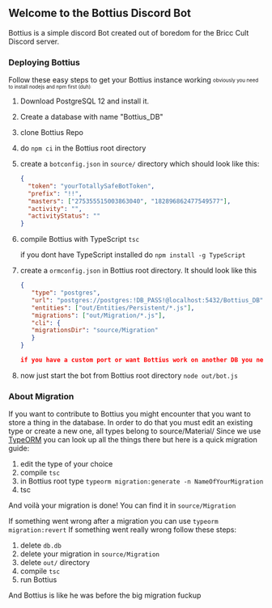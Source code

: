 ## Welcome to the Bottius Discord Bot

Bottius is a simple discord Bot created out of boredom for the Bricc Cult Discord server.

### Deploying Bottius
Follow these easy steps to get your Bottius instance working <sub><sup>obviously you need to install nodejs and npm first (duh)<sup><sub>:

1. Download PostgreSQL 12 and install it.
2. Create a database with name "Bottius_DB"
3. clone Bottius Repo
4. do `npm ci` in the Bottius root directory
5. create a `botconfig.json` in `source/` directory which should look like this:
    ````json
    {
      "token": "yourTotallySafeBotToken",
      "prefix": "!!",
      "masters": ["275355515003863040", "182896862477549577"],
      "activity": "",
      "activityStatus": ""
    }
6. compile Bottius with TypeScript `tsc`

   if you dont have TypeScript installed do `npm install -g TypeScript`
7. create a `ormconfig.json` in Bottius root directory. It should look like this
     ````json
    {
        "type": "postgres",
        "url": "postgres://postgres:!DB_PASS!@localhost:5432/Bottius_DB",
        "entities": ["out/Entities/Persistent/*.js"],
        "migrations": ["out/Migration/*.js"],
        "cli": {
        "migrationsDir": "source/Migration"
        }
    } 
    
    if you have a custom port or want Bottius work on another DB you need to change it.
   
8. now just start the bot from Bottius root directory `node out/bot.js`


### About Migration

If you want to contribute to Bottius you might encounter that you want to store a thing in the database.
In order to do that you must edit an existing type or create a new one, all types belong to source/Material/
Since we use [TypeORM](https://typeorm.io/#/) you can look up all the things there but here is a quick migration guide:

1. edit the type of your choice
2. compile `tsc`
3. in Bottius root type `typeorm migration:generate -n NameOfYourMigration`
4. tsc

And voilà your migration is done! You can find it in `source/Migration`

If something went wrong after a migration you can use `typeorm migration:revert`
If something went really wrong follow these steps:

1. delete `db.db`
2. delete your migration in `source/Migration`
3. delete `out/` directory
4. compile `tsc`
5. run Bottius

And Bottius is like he was before the big migration fuckup
